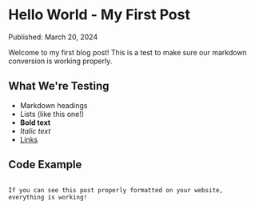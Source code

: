 # Hello World - My First Post

Published: March 20, 2024

Welcome to my first blog post! This is a test to make sure our markdown conversion is working properly.

## What We're Testing

- Markdown headings
- Lists (like this one!)
- **Bold text**
- *Italic text*
- [Links](/)

## Code Example

```

If you can see this post properly formatted on your website, everything is working!
